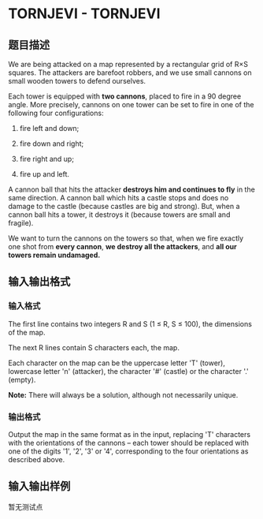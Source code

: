 # TORNJEVI - TORNJEVI

## 题目描述

We are being attacked on a map represented by a rectangular grid of R×S squares. The attackers are barefoot robbers, and we use small cannons on small wooden towers to defend ourselves.

Each tower is equipped with **two cannons**, placed to fire in a 90 degree angle. More precisely, cannons on one tower can be set to fire in one of the following four configurations:

1. fire left and down;

2. fire down and right;

3. fire right and up;

4. fire up and left.

A cannon ball that hits the attacker **destroys him and continues to fly** in the same direction. A cannon ball which hits a castle stops and does no damage to the castle (because castles are big and strong). But, when a cannon ball hits a tower, it destroys it (because towers are small and fragile).

We want to turn the cannons on the towers so that, when we fire exactly one shot from **every cannon**, **we destroy all the attackers**, and **all our towers remain undamaged.**

## 输入输出格式

### 输入格式

The first line contains two integers R and S (1 ≤ R, S ≤ 100), the dimensions of the map.

The next R lines contain S characters each, the map.

Each character on the map can be the uppercase letter 'T' (tower), lowercase letter 'n' (attacker), the character '\#' (castle) or the character '.' (empty).

**Note:** There will always be a solution, although not necessarily unique.

### 输出格式

Output the map in the same format as in the input, replacing 'T' characters with the orientations of the cannons – each tower should be replaced with one of the digits '1', '2', '3' or '4', corresponding to the four orientations as described above.

## 输入输出样例

暂无测试点

